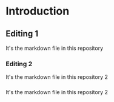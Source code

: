 # Introduction

## Editing 1
It's the markdown file in this repository 

### Editing 2
It's the markdown file in this repository  2

###
It's the markdown file in this repository  2
